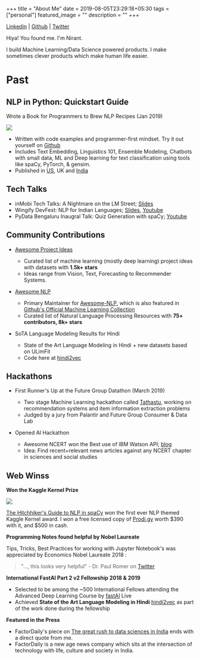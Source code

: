 +++
title =  "About Me"
date = 2019-08-05T23:29:18+05:30
tags = ["personal"]
featured_image = ""
description = ""
+++

[Linkedin](https://www.linkedin.com/in/nirant/) |  [Github](https://github.com/NirantK/) | [Twitter](https://twitter.com/NirantK/)

Hiya! You found me. I'm Nirant. 

I build Machine Learning/Data Science powered products. I make sometimes clever products which make human life easier.

# Past

## NLP in Python: Quickstart Guide

Wrote a Book for Programmers to Brew NLP Recipes (Jan 2019)

[![](https://images-eu.ssl-images-amazon.com/images/I/41uaueSqtUL._SX260_.jpg)](https://www.amazon.in/dp/B07L3PLQS1)

* Written with code examples and programmer-first mindset. Try it out yourself on [Github](https://github.com/NirantK/nlp-python-deep-learning)
* Includes Text Embedding, Linguistics 101, Ensemble Modeling, Chatbots with small data, ML and Deep learning for text classification using tools like spaCy, PyTorch, & gensim. 
* Published in [US](https://www.amazon.com/dp/B07L3PLQS1), UK and [India](https://www.amazon.in/dp/B07L3PLQS1)


## Tech Talks
* inMobi Tech Talks: A Nightmare on the LM Street; [Slides](http://bit.ly/nirant-talk-inmobi)
* Wingify DevFest: NLP for Indian Languages; [Slides](http://bit.ly/nirant-talk-1), [Youtube](https://www.youtube.com/watch?v=WiqV2W7tNc8) 
* PyData Bengaluru Inaugral Talk: Quiz Generation with spaCy; [Youtube](https://www.youtube.com/watch?v=lsIXsnmICOM)

## Community Contributions

- [Awesome Project Ideas](https://github.com/NirantK/awesome-project-ideas)
	- Curated list of machine learning (mostly deep learning) project ideas with datasets with **1.5k+ stars**
	- Ideas range from Vision, Text, Forecasting to Recommender Systems.

- [Awesome NLP](https://github.com/keon/awesome-nlp) 
	- Primary Maintainer for [Awesome-NLP](https://github.com/keon/awesome-nlp), which is also featured in [Github's Official Machine Learning Collection](https://github.com/collections/machine-learning)
	- Curated list of Natural Language Processing Resources with **75+ contributors, 8k+ stars**

- SoTA Language Modeling Results for Hindi 
	- State of the Art Language Modeling in Hindi + new datasets based on ULimFit
	- Code here at [hindi2vec](https://github.com/NirantK/hindi2vec)

## Hackathons


- First Runner's Up at the Future Group Datathon (March 2019)
	- Two stage Machine Learning hackathon called [Tathastu](https://www.tathastu.ai/datathon), working on recommendation systems and item information extraction problems
	- Judged by a jury from Palantir and Future Group Consumer & Data Lab

- Opened AI Hackathon
	- Awesome NCERT won the Best use of IBM Watson API; [blog](https://medium.com/opened-ai/global-hackweek-winners-2017-a9e5da513270)
	- Idea: Find recent+relevant news articles against any NCERT chapter in sciences and social studies


## Web Winss

**Won the Kaggle Kernel Prize**

[![](https://i.imgur.com/Zie5FlB.png)](https://www.kaggle.com/nirant/hitchhiker-s-guide-to-nlp-in-spacy/)

[The Hitchhiker's Guide to NLP in spaCy](https://www.kaggle.com/nirant/hitchhiker-s-guide-to-nlp-in-spacy/) won the first ever NLP themed Kaggle Kernel award. I won a free licensed copy of [Prodi.gy](https://prodi.gy/) worth $390 with it, and $500 in cash. 

**Programming Notes found helpful by Nobel Laureate**

Tips, Tricks, Best Practices for working with Jupyter Notebook's was appreciated by Economics Nobel Laureate 2018 : 

> "..., this looks very helpful" - Dr. Paul Romer on [Twitter](https://twitter.com/paulmromer/status/985518009879089152)

**International FastAI Part 2 v2 Fellowship 2018 & 2019**

- Selected to be among the ~500 International Fellows attending the Advanced Deep Learning Course by [fastAI](www.fast.ai) Live
- Achieved **State of the Art Language Modeling in Hindi** [hindi2vec](https://github.com/NirantK/hindi2vec) as part of the work done during the fellowship

**Featured in the Press**

- FactorDaily's piece on [The great rush to data sciences in India](https://factordaily.com/rush-training-data-science-machine-learning-ai-india/) ends with a direct quote from me. 
- FactorDaily is a new age news company which sits at the intersection of technology with life, culture and society in India.


